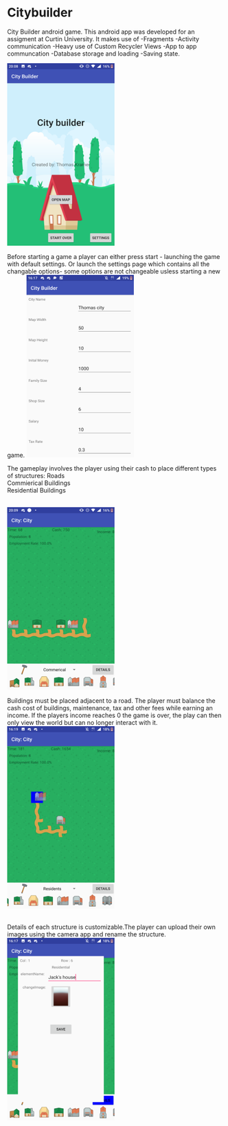 # Citybuilder

City Builder android game.
This android app was developed for an assigment at Curtin University.
It makes use of
  -Fragments
  -Activity communication
  -Heavy use of Custom Recycler Views
  -App to app communcation
  -Database storage and loading
  -Saving state.

<p float="left">
<img src="https://github.com/TIKramer/Citybuilder/blob/master/images/homeScreen.png" width="250" height="425" />
</p>
Before starting a game a player can either press start - launching the game with default settings. Or launch the settings page which contains all the changable options- some options are not changeable usless starting a new game.

<img src="https://github.com/TIKramer/Citybuilder/blob/master/images/settingsScreen.png" width="250" height="425" />

The gameplay involves the player using their cash to place different types of structures:
Roads</br>
Commierical Buildings </br>
Residential Buildings </br>
</br>

<img src="https://github.com/TIKramer/Citybuilder/blob/master/images/gameScreen.png" width="250" height="425" />

</br>


Buildings must be placed adjacent to a road.
The player must balance the cash cost of buildings, maintenance, tax and other fees while earning an income.
If the players income reaches 0 the game is over, the play can then only view the world but can no longer interact with it.
</br>
<img src="https://github.com/TIKramer/Citybuilder/blob/master/images/housePlacement.png" width="250" height="425" />

</br>
Details of each structure is customizable.The player can upload their own images using the camera app and rename the structure.

<img src="https://github.com/TIKramer/Citybuilder/blob/master/images/DetailsPage.png" width="250" height="425" />


</br>

</br>
<p float="left">

</p>
</n>
                                                                                   
